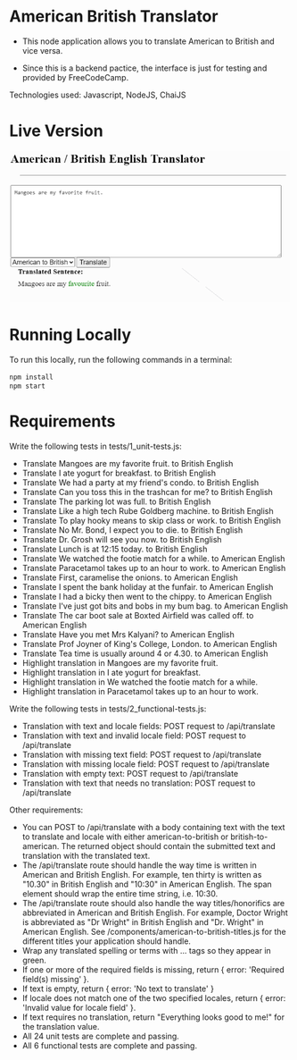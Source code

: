 # American British Translator

- This node application allows you to translate American to British and vice versa.

- Since this is a backend pactice, the interface is just for testing and provided by FreeCodeCamp.

Technologies used: Javascript, NodeJS, ChaiJS

# Live Version

![image](./images/preview.png)

# Running Locally

To run this locally, run the following commands in a terminal:

```
npm install
npm start
```

# Requirements

Write the following tests in tests/1_unit-tests.js:

- Translate Mangoes are my favorite fruit. to British English
- Translate I ate yogurt for breakfast. to British English
- Translate We had a party at my friend's condo. to British English
- Translate Can you toss this in the trashcan for me? to British English
- Translate The parking lot was full. to British English
- Translate Like a high tech Rube Goldberg machine. to British English
- Translate To play hooky means to skip class or work. to British English
- Translate No Mr. Bond, I expect you to die. to British English
- Translate Dr. Grosh will see you now. to British English
- Translate Lunch is at 12:15 today. to British English
- Translate We watched the footie match for a while. to American English
- Translate Paracetamol takes up to an hour to work. to American English
- Translate First, caramelise the onions. to American English
- Translate I spent the bank holiday at the funfair. to American English
- Translate I had a bicky then went to the chippy. to American English
- Translate I've just got bits and bobs in my bum bag. to American English
- Translate The car boot sale at Boxted Airfield was called off. to American English
- Translate Have you met Mrs Kalyani? to American English
- Translate Prof Joyner of King's College, London. to American English
- Translate Tea time is usually around 4 or 4.30. to American English
- Highlight translation in Mangoes are my favorite fruit.
- Highlight translation in I ate yogurt for breakfast.
- Highlight translation in We watched the footie match for a while.
- Highlight translation in Paracetamol takes up to an hour to work.

Write the following tests in tests/2_functional-tests.js:

- Translation with text and locale fields: POST request to /api/translate
- Translation with text and invalid locale field: POST request to /api/translate
- Translation with missing text field: POST request to /api/translate
- Translation with missing locale field: POST request to /api/translate
- Translation with empty text: POST request to /api/translate
- Translation with text that needs no translation: POST request to /api/translate

Other requirements: 

- You can POST to /api/translate with a body containing text with the text to translate and locale with either american-to-british or british-to-american. The returned object should contain the submitted text and translation with the translated text.
- The /api/translate route should handle the way time is written in American and British English. For example, ten thirty is written as "10.30" in British English and "10:30" in American English. The span element should wrap the entire time string, i.e. <span class="highlight">10:30</span>.
- The /api/translate route should also handle the way titles/honorifics are abbreviated in American and British English. For example, Doctor Wright is abbreviated as "Dr Wright" in British English and "Dr. Wright" in American English. See /components/american-to-british-titles.js for the different titles your application should handle.
- Wrap any translated spelling or terms with <span class="highlight">...</span> tags so they appear in green.
- If one or more of the required fields is missing, return { error: 'Required field(s) missing' }.
- If text is empty, return { error: 'No text to translate' }
- If locale does not match one of the two specified locales, return { error: 'Invalid value for locale field' }.
- If text requires no translation, return "Everything looks good to me!" for the translation value.
- All 24 unit tests are complete and passing.
- All 6 functional tests are complete and passing.